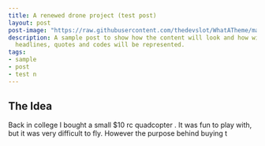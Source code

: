 ```yaml
---
title: A renewed drone project (test post)
layout: post
post-image: "https://raw.githubusercontent.com/thedevslot/WhatATheme/master/assets/images/SamplePost.png?token=AHMQUEPC4IFADOF5VG4QVN26Z64GG"
description: A sample post to show how the content will look and how will different
  headlines, quotes and codes will be represented.
tags:
- sample
- post
- test n 
---
```


## The Idea
Back in college I bought a small $10 rc quadcopter . It was fun to play with, but it was very difficult to fly. However the purpose behind buying t